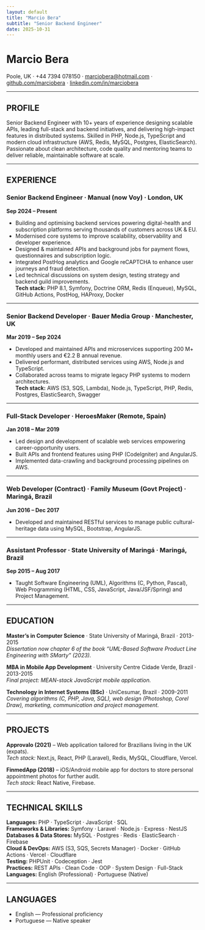 ```yaml
---
layout: default
title: "Marcio Bera"
subtitle: "Senior Backend Engineer"
date: 2025-10-31
---
```


# Marcio Bera  
Poole, UK · +44 7394 078150 · marciobera@hotmail.com · [github.com/marciobera](https://github.com/marciobera) · [linkedin.com/in/marciobera](https://linkedin.com/in/marciobera)

---

## PROFILE  
Senior Backend Engineer with 10+ years of experience designing scalable APIs, leading full-stack and backend initiatives, and delivering high-impact features in distributed systems. Skilled in PHP, Node.js, TypeScript and modern cloud infrastructure (AWS, Redis, MySQL, Postgres, ElasticSearch). Passionate about clean architecture, code quality and mentoring teams to deliver reliable, maintainable software at scale.

---

## EXPERIENCE  

### Senior Backend Engineer · Manual (now Voy) · London, UK  
**Sep 2024 – Present**  
- Building and optimising backend services powering digital-health and subscription platforms serving thousands of customers across UK & EU.  
- Modernised core systems to improve scalability, observability and developer experience.  
- Designed & maintained APIs and background jobs for payment flows, questionnaires and subscription logic.  
- Integrated PostHog analytics and Google reCAPTCHA to enhance user journeys and fraud detection.  
- Led technical discussions on system design, testing strategy and backend guild improvements.  
**Tech stack:** PHP 8.1, Symfony, Doctrine ORM, Redis (Enqueue), MySQL, GitHub Actions, PostHog, HAProxy, Docker

---

### Senior Backend Developer · Bauer Media Group · Manchester, UK  
**Mar 2019 – Sep 2024**  
- Developed and maintained APIs and microservices supporting 200 M+ monthly users and €2.2 B annual revenue.  
- Delivered performant, distributed services using AWS, Node.js and TypeScript.  
- Collaborated across teams to migrate legacy PHP systems to modern architectures.  
**Tech stack:** AWS (S3, SQS, Lambda), Node.js, TypeScript, PHP, Redis, Postgres, ElasticSearch, Swagger

---

### Full-Stack Developer · HeroesMaker (Remote, Spain)  
**Jan 2018 – Mar 2019**  
- Led design and development of scalable web services empowering career-opportunity users.  
- Built APIs and frontend features using PHP (CodeIgniter) and AngularJS.  
- Implemented data-crawling and background processing pipelines on AWS.

---

### Web Developer (Contract) · Family Museum (Govt Project) · Maringá, Brazil  
**Jun 2016 – Dec 2017**  
- Developed and maintained RESTful services to manage public cultural-heritage data using MySQL, Bootstrap, AngularJS.

---

### Assistant Professor · State University of Maringá · Maringá, Brazil  
**Sep 2015 – Aug 2017**  
- Taught Software Engineering (UML), Algorithms (C, Python, Pascal), Web Programming (HTML, CSS, JavaScript, Java/JSF/Spring) and Project Management.

---

## EDUCATION  
**Master’s in Computer Science** · State University of Maringá, Brazil · 2013-2015  
_Dissertation now chapter 6 of the book “UML-Based Software Product Line Engineering with SMarty” (2023)._  

**MBA in Mobile App Development** · University Centre Cidade Verde, Brazil · 2013-2015  
_Final project: MEAN-stack JavaScript mobile application._  

**Technology in Internet Systems (BSc)** · UniCesumar, Brazil · 2009-2011  
_Covering algorithms (C, PHP, Java, SQL), web design (Photoshop, Corel Draw), marketing, communication and project management._

---

## PROJECTS  
**Approvalo (2021)** – Web application tailored for Brazilians living in the UK (expats).  
_Tech stack:_ Next.js, React, PHP (Laravel), Redis, MySQL, Cloudflare, Vercel.

**FinmedApp (2018)** – iOS/Android mobile app for doctors to store personal appointment photos for further audit.  
_Tech stack:_ React Native, Firebase.

---

## TECHNICAL SKILLS  
**Languages:** PHP · TypeScript · JavaScript · SQL  
**Frameworks & Libraries:** Symfony · Laravel · Node.js · Express · NestJS  
**Databases & Data Stores:** MySQL · Postgres · Redis · ElasticSearch · Firebase  
**Cloud & DevOps:** AWS (S3, SQS, Secrets Manager) · Docker · GitHub Actions · Vercel · Cloudflare  
**Testing:** PHPUnit · Codeception · Jest  
**Practices:** REST APIs · Clean Code · OOP · System Design · Full-Stack  
**Languages:** English (Professional) · Portuguese (Native)

---

## LANGUAGES  
- English — Professional proficiency  
- Portuguese — Native speaker  

